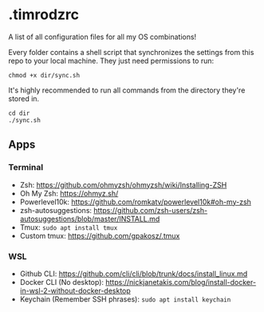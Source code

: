 # .timrodzrc

A list of all configuration files for all my OS combinations!

Every folder contains a shell script that synchronizes the settings from this repo to your local machine. They just need permissions to run:

```shell
chmod +x dir/sync.sh
```

It's highly recommended to run all commands from the directory they're stored in.

```shell
cd dir
./sync.sh
```

## Apps

### Terminal

- Zsh: https://github.com/ohmyzsh/ohmyzsh/wiki/Installing-ZSH
- Oh My Zsh: https://ohmyz.sh/
- Powerlevel10k: https://github.com/romkatv/powerlevel10k#oh-my-zsh
- zsh-autosuggestions: https://github.com/zsh-users/zsh-autosuggestions/blob/master/INSTALL.md
- Tmux: `sudo apt install tmux`
- Custom tmux: https://github.com/gpakosz/.tmux

### WSL

- Github CLI: https://github.com/cli/cli/blob/trunk/docs/install_linux.md
- Docker CLI (No desktop): https://nickjanetakis.com/blog/install-docker-in-wsl-2-without-docker-desktop
- Keychain (Remember SSH phrases): `sudo apt install keychain`